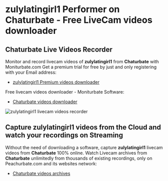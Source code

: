 # zulylatingirl1 Performer on Chaturbate - Free LiveCam videos downloader

## Chaturbate Live Videos Recorder

Monitor and record livecam videos of **zulylatingirl1** from **Chaturbate** with Moniturbate.com
Get a premium trial for free by just and only registering with your Email address:
* [zulylatingirl1 Premium videos downloader](https://moniturbate.com/request-demo-licence-key.html)

Free livecam videos downloader - Moniturbate Software:
* [Chaturbate videos downloader](https://moniturbate.com/moniturbate-download-software.html)

![zulylatingirl1 livecam videos recorder](https://peachurnet.com/templates/moniturbate-software.png)


## Capture zulylatingirl1 videos from the Cloud and watch your recordings on Streaming

Without the need of downloading a software, capture **zulylatingirl1** livecam videos from **Chaturbate** 100% online.
Watch Livecam archives from **Chaturbate** unlimitedly from thousands of existing recordings, only on Peachurbate.com and its websites network:
* [Chaturbate videos archives](https://peachurnet.com/)